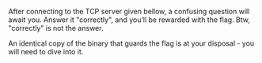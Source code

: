 After connecting to the TCP server given bellow, a confusing question will await you. Answer it "correctly", 
and you’ll be rewarded with the flag. Btw, "correctly" is not the answer. 

An identical copy of the binary that guards the flag is at your disposal - you will need to dive into it.